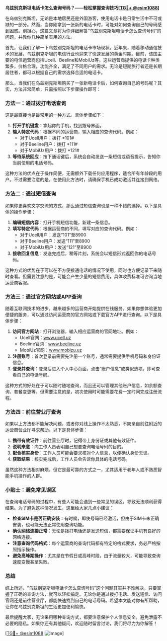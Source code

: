 **乌兹别克斯坦电话卡怎么查询号码？——轻松掌握查询技巧[[TG💪+ @esim1088](https://t.me/s/esim1088)]**

在乌兹别克斯坦，无论是本地居民还是外国游客，使用电话卡是日常生活中不可或缺的一部分。然而，当你刚拿到一张新的电话卡时，可能对如何查询自己的号码感到困惑。别担心，这篇文章将为你详细解答“乌兹别克斯坦电话卡怎么查询号码”的问题，并教你几种简单实用的方法。

首先，让我们了解一下乌兹别克斯坦的电话卡市场现状。近年来，随着移动通信技术的发展，乌兹别克斯坦的电信行业也迎来了快速发展的黄金时期。目前，该国主要的电信运营商包括Ucell、Beeline和MobiUz等。这些运营商提供的电话卡种类繁多，价格合理，功能齐全，满足了不同用户的需求。无论是短期旅行者还是长期居住者，都可以根据自己的需求选择合适的电话卡。

那么，当我们在乌兹别克斯坦购买了一张新电话卡后，如何查询自己的号码呢？其实，方法非常简单，只需按照以下步骤操作即可：

### 方法一：通过拨打电话查询

这是最直接也是最常用的一种方式。具体步骤如下：

1. **打开手机键盘**：拿起你的手机，找到拨号界面。
2. **输入特定代码**：根据不同的运营商，输入相应的查询代码。例如：
   - 对于Ucell用户：拨打 *101#
   - 对于Beeline用户：拨打 *111#
   - 对于MobiUz用户：拨打 *121#
3. **等待系统回应**：按下通话键后，系统会自动发送一条短信或语音提示，告知你当前使用的电话号码。

这种方法的优点在于操作简便，无需额外下载任何应用程序，适合所有年龄段的用户。不过需要注意的是，在使用此方法时，请确保手机已成功激活并连接到网络。

### 方法二：通过短信查询

如果你更喜欢文字交流的方式，那么通过短信查询也是一种不错的选择。以下是具体的操作步骤：

1. **编辑短信内容**：打开手机短信功能，新建一条信息。
2. **填写特定代码**：根据运营商的不同，填写对应的查询代码。例如：
   - 对于Ucell用户：发送“101”至8900
   - 对于Beeline用户：发送“111”至8900
   - 对于MobiUz用户：发送“121”至8900
3. **接收回复信息**：发送完成后，稍等片刻，系统会以短信形式返回你的电话号码。

这种方式的优势在于可以在不方便接通电话的情况下使用，同时也方便记录下来随时查看。但需要注意的是，可能会产生少量的短信费用，具体收费标准可咨询当地运营商客服。

### 方法三：通过官方网站或APP查询

随着互联网技术的进步，越来越多的运营商开始提供在线服务。如果你想体验更加便捷的服务，可以通过访问运营商的官方网站或下载官方APP进行查询。以下是具体步骤：

1. **访问官方网站**：打开浏览器，输入相应运营商的官网地址。例如：
   - Ucell官网：www.ucell.uz
   - Beeline官网：www.beeline.uz
   - MobiUz官网：www.mobizu.uz
2. **注册账号**：首次登录前需要先注册一个账号，通常需要提供手机号码和身份证信息。
3. **登录并查询**：登录后进入个人中心页面，点击“账户信息”或类似选项，即可查看自己的电话号码。

这种方式的好处在于可以随时随地查询，而且还可以管理其他账户信息，如余额查询、套餐变更等。但需要注意的是，初次使用时可能需要花费一定时间完成注册流程。

### 方法四：前往营业厅查询

如果以上方法都不能解决问题，或者你对线上操作不太熟悉，不妨亲自前往附近的运营商营业厅寻求帮助。以下是具体步骤：

1. **携带有效证件**：前往营业厅时，记得带上身份证或其他有效证件。
2. **说明来意**：向工作人员表明自己想要查询电话号码的目的。
3. **配合核实身份**：工作人员可能会要求核对个人信息，以便确认身份无误。
4. **获取结果**：核实完成后，工作人员会告诉你具体的电话号码。

虽然这种方法相对麻烦，但它是最可靠的方式之一，尤其适用于老年人或不熟悉智能手机操作的人群。

### 小贴士：避免常见误区

在查询电话号码的过程中，有些人可能会遇到一些常见的误区，导致无法顺利获得结果。为了避免这种情况发生，这里给大家几点小建议：

- **检查SIM卡是否正确安装**：有时候，即使号码已经激活，但由于SIM卡未正确安装，也可能无法正常使用查询功能。
- **确认网络连接正常**：无论是拨打电话还是发送短信，都需要保证手机有良好的网络连接。
- **注意查询代码格式**：每个运营商的查询代码都有特定的格式要求，务必严格按照指示操作。
- **避免高峰期操作**：尤其是在节假日或高峰时段，由于流量较大，可能导致查询速度变慢甚至失败。

### 总结

综上所述，“乌兹别克斯坦电话卡怎么查询号码”这个问题其实并不难解决，只要掌握了正确的查询方法，就可以轻松搞定。无论你是通过拨打电话、发送短信、访问官网还是前往营业厅，都能快速找到自己的电话号码。希望本文能对你有所帮助，让你在乌兹别克斯坦的生活更加便利愉快。

最后提醒大家，无论采用哪种查询方式，都要注意保护个人信息安全，避免泄露不必要的隐私。如果你还有其他疑问，欢迎随时留言讨论，我们将尽力为你解答！

[[TG💪+ @esim1088](https://t.me/s/esim1088) ![Image](https://i.postimg.cc/4NQfJmqS/Snipaste-2025-05-13-00-14-12.png)]